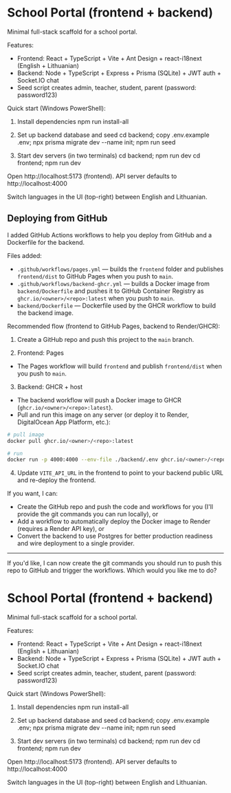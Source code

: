# School Portal (frontend + backend)

Minimal full-stack scaffold for a school portal.

Features:
- Frontend: React + TypeScript + Vite + Ant Design + react-i18next (English + Lithuanian)
- Backend: Node + TypeScript + Express + Prisma (SQLite) + JWT auth + Socket.IO chat
- Seed script creates admin, teacher, student, parent (password: password123)

Quick start (Windows PowerShell):

1) Install dependencies
   npm run install-all

2) Set up backend database and seed
   cd backend; copy .env.example .env; npx prisma migrate dev --name init; npm run seed

3) Start dev servers (in two terminals)
   cd backend; npm run dev
   cd frontend; npm run dev

Open http://localhost:5173 (frontend). API server defaults to http://localhost:4000

Switch languages in the UI (top-right) between English and Lithuanian.

Deploying from GitHub
---------------------

I added GitHub Actions workflows to help you deploy from GitHub and a Dockerfile for the backend.

Files added:

- `.github/workflows/pages.yml` — builds the `frontend` folder and publishes `frontend/dist` to GitHub Pages when you push to `main`.
- `.github/workflows/backend-ghcr.yml` — builds a Docker image from `backend/Dockerfile` and pushes it to GitHub Container Registry as `ghcr.io/<owner>/<repo>:latest` when you push to `main`.
- `backend/Dockerfile` — Dockerfile used by the GHCR workflow to build the backend image.

Recommended flow (frontend to GitHub Pages, backend to Render/GHCR):

1) Create a GitHub repo and push this project to the `main` branch.

2) Frontend: Pages
- The Pages workflow will build `frontend` and publish `frontend/dist` when you push to `main`.

3) Backend: GHCR + host
- The backend workflow will push a Docker image to GHCR (`ghcr.io/<owner>/<repo>:latest`).
- Pull and run this image on any server (or deploy it to Render, DigitalOcean App Platform, etc.):

```bash
# pull image
docker pull ghcr.io/<owner>/<repo>:latest

# run
docker run -p 4000:4000 --env-file ./backend/.env ghcr.io/<owner>/<repo>:latest
```

4) Update `VITE_API_URL` in the frontend to point to your backend public URL and re-deploy the frontend.

If you want, I can:
- Create the GitHub repo and push the code and workflows for you (I'll provide the git commands you can run locally), or
- Add a workflow to automatically deploy the Docker image to Render (requires a Render API key), or
- Convert the backend to use Postgres for better production readiness and wire deployment to a single provider.


---

If you'd like, I can now create the git commands you should run to push this repo to GitHub and trigger the workflows. Which would you like me to do?
# School Portal (frontend + backend)

Minimal full-stack scaffold for a school portal.

Features:
- Frontend: React + TypeScript + Vite + Ant Design + react-i18next (English + Lithuanian)
- Backend: Node + TypeScript + Express + Prisma (SQLite) + JWT auth + Socket.IO chat
- Seed script creates admin, teacher, student, parent (password: password123)

Quick start (Windows PowerShell):

1) Install dependencies
   npm run install-all

2) Set up backend database and seed
   cd backend; copy .env.example .env; npx prisma migrate dev --name init; npm run seed

3) Start dev servers (in two terminals)
   cd backend; npm run dev
   cd frontend; npm run dev

Open http://localhost:5173 (frontend). API server defaults to http://localhost:4000

Switch languages in the UI (top-right) between English and Lithuanian.

